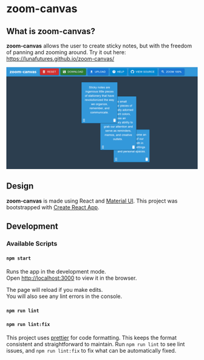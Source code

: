 # zoom-canvas

## What is zoom-canvas?

__zoom-canvas__ allows the user to create sticky notes, but with the freedom of panning and zooming around. Try it out here: https://lunafutures.github.io/zoom-canvas/

![GIF showing creation of a note, moving the note, and panning the screen](docs/zoom-demo.gif)

## Design

__zoom-canvas__ is made using React and [Material UI](https://mui.com/material-ui/). This project was bootstrapped with [Create React App](https://github.com/facebook/create-react-app).

## Development
### Available Scripts
#### `npm start`

Runs the app in the development mode.\
Open [http://localhost:3000](http://localhost:3000) to view it in the browser.

The page will reload if you make edits.\
You will also see any lint errors in the console.

#### `npm run lint`
#### `npm run lint:fix`

This project uses [prettier](https://prettier.io/) for code formatting. This keeps the format consistent and straightforward to maintain. Run `npm run lint` to see lint issues, and `npm run lint:fix` to fix what can be automatically fixed.

